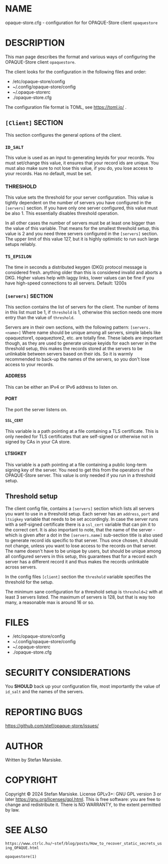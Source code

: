 # NAME

opaque-store.cfg - configuration for for OPAQUE-Store client `opaquestore`

# DESCRIPTION

This man page describes the format and various ways of configuring the
OPAQUE-Store client `opaquestore`.

The client looks for the configuration in the following files and order:

  - /etc/opaque-store/config
  - ~/.config/opaque-store/config
  - ~/.opaque-storerc
  - ./opaque-store.cfg

The configuration file format is TOML, see https://toml.io/ .

## `[Client]` SECTION

This section configures the general options of the client.

### `ID_SALT`

This value is used as an input to generating keyids for your records.
You must set/change this value, it ensures that your record ids are
unique. You must also make sure to not lose this value, if you do, you
lose access to your records. Has no default, must be set.

### THRESHOLD

This value sets the threshold for your server configuration. This
value is tightly dependent on the number of servers you have
configured in the `[servers]` section. If you have only one server
configured, this value must be also 1. This essentially disables
threshold operation.

In all other cases the number of servers must be at least one bigger
than the value of this variable. That means for the smallest threshold
setup, this value is 2 and you need three servers configured in the
`[servers]` section. The upper limit of this value 127, but it is
highly optimistic to run such large setups reliably.

### `TS_EPSILON`

The time in seconds a distributed keygen (DKG) protocol message is
considered fresh. anything older than this is considered invalid and
aborts a DKG. Higher values help with laggy links, lower values can
be fine if you have high-speed connections to all servers. Default: 1200s

### `[servers]` SECTION

This section contains the list of servers for the client. The number
of items in this list must be 1, if `threshold` is 1, otherwise this
section needs one more entry than the value of `threshold`.

Servers are in their own sections, with the following pattern:
`[servers.<name>]` Where name should be unique among all servers,
simple labels like opaqueztore1, opaqueztore2, etc. are totally
fine. These labels are important though, as they are used to generate
unique keyids for each server in the threshold setup, this makes the
records stored at the servers to be unlinkable between servers based
on their ids. So it is warmly recommended to back-up the names of the
servers, so you don't lose access to your records.

#### ADDRESS

This can be either an IPv4 or IPv6 address to listen on.

#### PORT

The port the server listens on.

#### `SSL_CERT`

This variable is a path pointing at a file containing a TLS certificate.
This is only needed for TLS certificates that are self-signed or otherwise not
in signed by CAs in your CA store.

#### LTSIGKEY

This variable is a path pointing at a file containing a public
long-term signing key of the server. You need to get this from the
operators of the OPAQUE-Store server. This value is only needed if you
run in a threshold setup.

## Threshold setup

The client config file, contains a `[servers]` section which lists all
servers you want to use in a threshold setup. Each server has an
`address`, `port` and `ltsigkey` variable that needs to be set
accordingly. In case the server runs with a self-signed certificate
there is a `ssl_cert` variable that can pin it to the correct cert.
It is also important to note, that the name of the server - which is
given after a dot in the `[servers.name]` sub-section title is also
used to generate record ids specific to that server. Thus once chosen,
it should not change, unless you want to lose access to the records on
that server. The name doesn't have to be unique by users, but should
be unique among all configured servers in this setup, this guarantees
that for a record each server has a different record it and thus makes
the records unlinkable across servers.

In the config files `[client]` section the `threshold` variable
specifies the threshold for the setup.

The minimum sane configuration for a threshold setup is `threshold=2` with at
least 3 servers listed. The maximum of servers is 128, but that is way too
many, a reasonable max is around 16 or so.

# FILES

  - /etc/opaque-store/config
  - ~/.config/opaque-store/config
  - ~/.opaque-storerc
  - ./opaque-store.cfg

# SECURITY CONSIDERATIONS

You **SHOULD** back up your configuration file, most importantly the
value of `id_salt` and the names of the servers.

# REPORTING BUGS

https://github.com/stef/opaque-store/issues/

# AUTHOR

Written by Stefan Marsiske.

# COPYRIGHT

Copyright © 2024 Stefan Marsiske.  License GPLv3+: GNU GPL version 3 or later <https://gnu.org/licenses/gpl.html>.
This is free software: you are free to change and redistribute it.  There is NO WARRANTY, to the extent permitted by law.

# SEE ALSO

`https://www.ctrlc.hu/~stef/blog/posts/How_to_recover_static_secrets_using_OPAQUE.html`

`opaquestore(1)`

